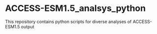 # ACCESS-ESM1.5_analsys_python
This repository contains python scripts for diverse analyses of ACCESS-ESM1.5 output
